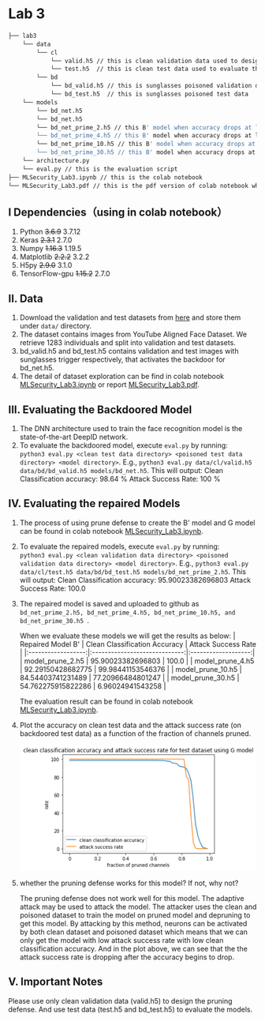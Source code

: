 # Lab 3


```bash
├── lab3
    └── data 
        └── cl
            └── valid.h5 // this is clean validation data used to design the defense
            └── test.h5  // this is clean test data used to evaluate the BadNet
        └── bd
            └── bd_valid.h5 // this is sunglasses poisoned validation data
            └── bd_test.h5  // this is sunglasses poisoned test data
    └── models
        └── bd_net.h5
        └── bd_net.h5
        └── bd_net_prime_2.h5 // this B' model when accuracy drops at least 2%
        └── bd_net_prime_4.h5 // this B' model when accuracy drops at least 4%
        └── bd_net_prime_10.h5 // this B' model when accuracy drops at least 10%
        └── bd_net_prime_30.h5 // this B' model when accuracy drops at least 30%
    └── architecture.py
    └── eval.py // this is the evaluation script
├── MLSecurity_Lab3.ipynb // this is the colab notebook
└── MLSecurity_Lab3.pdf // this is the pdf version of colab notebook which is also the report of the lab
```

## I Dependencies（using in colab notebook）
   1. Python ~~3.6.9~~ 3.7.12
   2. Keras ~~2.3.1~~ 2.7.0
   3. Numpy ~~1.16.3~~ 1.19.5
   4. Matplotlib ~~2.2.2~~ 3.2.2
   5. H5py ~~2.9.0~~ 3.1.0
   6. TensorFlow-gpu ~~1.15.2~~  2.7.0

## II. Data
   1. Download the validation and test datasets from [here](https://drive.google.com/drive/folders/1Rs68uH8Xqa4j6UxG53wzD0uyI8347dSq?usp=sharing) and store them under `data/` directory.
   2. The dataset contains images from YouTube Aligned Face Dataset. We retrieve 1283 individuals and split into validation and test datasets.
   3. bd_valid.h5 and bd_test.h5 contains validation and test images with sunglasses trigger respectively, that activates the backdoor for bd_net.h5. 
   4. The detail of dataset exploration can be find in colab notebook [MLSecurity_Lab3.ipynb](https://github.com/LeonLu8601/MLSecurity-Lab3/blob/0d91f36d8095ce84caa577521196b660e1b1d750/MLSecurity_Lab3.ipynb) or report [MLSecurity_Lab3.pdf](https://github.com/LeonLu8601/MLSecurity-Lab3/blob/0d91f36d8095ce84caa577521196b660e1b1d750/MLSecurity_Lab3.pdf). 

## III. Evaluating the Backdoored Model
   1. The DNN architecture used to train the face recognition model is the state-of-the-art DeepID network. 
   2. To evaluate the backdoored model, execute `eval.py` by running:  
      `python3 eval.py <clean test data directory> <poisoned test data directory> <model directory>`.
      E.g., `python3 eval.py data/cl/valid.h5 data/bd/bd_valid.h5 models/bd_net.h5`. This will output:
      Clean Classification accuracy: 98.64 %
      Attack Success Rate: 100 %

## IV. Evaluating the repaired Models
1. The process of using prune defense to create the B' model and G model can be found in colab notebook  [MLSecurity_Lab3.ipynb](https://github.com/LeonLu8601/MLSecurity-Lab3/blob/0d91f36d8095ce84caa577521196b660e1b1d750/MLSecurity_Lab3.ipynb). 
2. To evaluate the repaired models, execute `eval.py` by running:  
    `python3 eval.py <clean validation data directory> <poisoned validation data directory> <model directory>`.
      E.g., `python3 eval.py data/cl/test.h5 data/bd/bd_test.h5 models/bd_net_prime_2.h5`. This will output:
      Clean Classification accuracy: 95.90023382696803
      Attack Success Rate: 100.0

3. The repaired model is saved and uploaded to github as ```bd_net_prime_2.h5, bd_net_prime_4.h5, bd_net_prime_10.h5, and bd_net_prime_30.h5 ```. 

    When we evaluate these models we will get the results as below:
    |  Repaired Model B' | Clean Classification Accuracy | Attack Success Rate |
    |:------------------:|:-----------------------------:|:-------------------:|
    |  model_prune_2.h5  |       95.90023382696803       |        100.0        |
    |  model_prune_4.h5  |       92.29150428682775       |  99.98441153546376  |
    |  model_prune_10.h5 |       84.54403741231489       |  77.20966484801247  |
    |  model_prune_30.h5 |       54.762275915822286      |   6.96024941543258  |    

    The evaluation result can be found in colab notebook [MLSecurity_Lab3.ipynb](https://github.com/LeonLu8601/MLSecurity-Lab3/blob/0d91f36d8095ce84caa577521196b660e1b1d750/MLSecurity_Lab3.ipynb). 

4. Plot the accuracy on clean test data and the attack success rate (on backdoored test
data) as a function of the fraction of channels pruned.

    ![Lab3_plt](https://github.com/LeonLu8601/MLSecurity-Lab3/blob/ad92b83a4a057ccebae89993143cacb6fa220586/Lab3_plt.png)

5. whether the pruning defense works for this model? If not, why not? 

    The pruning defense does not work well for this model. The adaptive attack may be used to attack the model. The attacker uses the clean and poisoned dataset to train the model on pruned model and depruning to get this model. By attacking by this method, neurons can be activated by both clean dataset and poisoned dataset which means that we can only get the model with low attack success rate with low clean classification accuracy. And in the plot above, we can see that the the attack success rate is dropping after the accuracy begins to drop. 

## V. Important Notes
Please use only clean validation data (valid.h5) to design the pruning defense. And use test data (test.h5 and bd_test.h5) to evaluate the models. 
